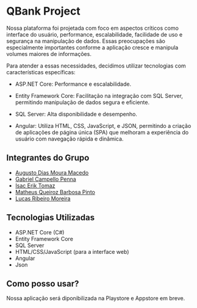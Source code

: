 # QBank Project

Nossa plataforma foi projetada com foco em aspectos críticos como interface do usuário, performance, escalabilidade, facilidade de uso e segurança na manipulação de dados. Essas preocupações são especialmente importantes conforme a aplicação cresce e manipula volumes maiores de informações.

Para atender a essas necessidades, decidimos utilizar tecnologias com características específicas:

- ASP.NET Core: Performance e escalabilidade.

- Entity Framework Core: Facilitação na integração com SQL Server, permitindo manipulação de dados segura e eficiente.

- SQL Server: Alta disponibilidade e desempenho.

- Angular: Utiliza HTML, CSS, JavaScript, e JSON, permitindo a criação de aplicações de página única (SPA) que melhoram a experiência do usuário com navegação rápida e dinâmica.

## Integrantes do Grupo
- [Augusto Dias Moura Macedo](https://github.com/AugustoRalf)
- [Gabriel Campello Penna](https://github.com/Campsss)
- [Isac Erik Tomaz](https://github.com/Izurus)
- [Matheus Queiroz Barbosa Pinto](https://github.com/MatheusQueiroz1604)
- [Lucas Ribeiro Moreira](https://github.com/LucasSanzio)

## Tecnologias Utilizadas

- ASP.NET Core (C#)
- Entity Framework Core
- SQL Server
- HTML/CSS/JavaScript (para a interface web)
- Angular
- Json

## Como posso usar?

Nossa aplicação será diponibilizada na Playstore e Appstore em breve.